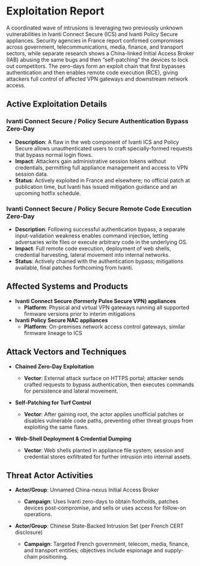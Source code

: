 # Exploitation Report

A coordinated wave of intrusions is leveraging two previously unknown vulnerabilities in Ivanti Connect Secure (ICS) and Ivanti Policy Secure appliances. Security agencies in France report confirmed compromises across government, telecommunications, media, finance, and transport sectors, while separate research shows a China-linked Initial Access Broker (IAB) abusing the same bugs and then “self-patching” the devices to lock out competitors. The zero-days form an exploit chain that first bypasses authentication and then enables remote code execution (RCE), giving attackers full control of affected VPN gateways and downstream network access.

## Active Exploitation Details

### Ivanti Connect Secure / Policy Secure Authentication Bypass Zero-Day
- **Description**: A flaw in the web component of Ivanti ICS and Policy Secure allows unauthenticated users to craft specially-formed requests that bypass normal login flows.  
- **Impact**: Attackers gain administrative session tokens without credentials, permitting full appliance management and access to VPN session data.  
- **Status**: Actively exploited in France and elsewhere; no official patch at publication time, but Ivanti has issued mitigation guidance and an upcoming hotfix schedule.  

### Ivanti Connect Secure / Policy Secure Remote Code Execution Zero-Day
- **Description**: Following successful authentication bypass, a separate input-validation weakness enables command injection, letting adversaries write files or execute arbitrary code in the underlying OS.  
- **Impact**: Full remote code execution, deployment of web shells, credential harvesting, lateral movement into internal networks.  
- **Status**: Actively chained with the authentication bypass; mitigations available, final patches forthcoming from Ivanti.  

## Affected Systems and Products

- **Ivanti Connect Secure (formerly Pulse Secure VPN) appliances**  
  - **Platform**: Physical and virtual VPN gateways running all supported firmware versions prior to interim mitigations  
- **Ivanti Policy Secure NAC appliances**  
  - **Platform**: On-premises network access control gateways, similar firmware lineage to ICS  

## Attack Vectors and Techniques

- **Chained Zero-Day Exploitation**  
  - **Vector**: External attack surface on HTTPS portal; attacker sends crafted requests to bypass authentication, then executes commands for persistence and lateral movement.  

- **Self-Patching for Turf Control**  
  - **Vector**: After gaining root, the actor applies unofficial patches or disables vulnerable code paths, preventing other threat groups from exploiting the same flaws.  

- **Web-Shell Deployment & Credential Dumping**  
  - **Vector**: Web shells planted in appliance file system; session and credential stores exfiltrated for further intrusion into internal assets.  

## Threat Actor Activities

- **Actor/Group**: Unnamed China-nexus Initial Access Broker  
  - **Campaign**: Uses Ivanti zero-days to obtain footholds, patches devices post-compromise, and sells or uses access for follow-on operations.  

- **Actor/Group**: Chinese State-Backed Intrusion Set (per French CERT disclosure)  
  - **Campaign**: Targeted French government, telecom, media, finance, and transport entities; objectives include espionage and supply-chain positioning.